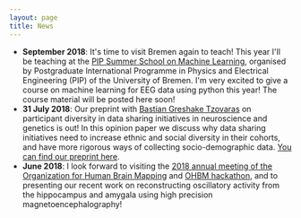 ```yaml
---
layout: page
title: News
---
```


* **September 2018**: It's time to visit Bremen again to teach! This year I'll be teaching at the [PIP Summer School on Machine Learning](http://www.pip.uni-bremen.de/news/pip-summer-school-2018/), organised by Postgraduate International Programme in Physics and Electrical Engineering (PIP) of the University of Bremen. I'm very excited to give a course on machine learning for EEG data using python this year! The course material will be posted here soon!
* **31 July 2018**: Our preprint with [Bastian Greshake Tzovaras](https://tzovar.as/) on participant diversity in data sharing initiatives in neuroscience and genetics is out! In this opinion paper we discuss why data sharing initiatives need to increase ethnic and social diversity in their cohorts, and have more rigorous ways of collecting socio-demographic data. [You can find our preprint here](https://peerj.com/preprints/27079/).
* **June 2018**: I look forward to visiting the [2018 annual meeting of the Organization for Human Brain Mapping](https://www.humanbrainmapping.org/i4a/pages/index.cfm?pageid=3821) and [OHBM hackathon](https://ohbm.github.io/hackathon2018/), and to presenting our recent work on reconstructing oscillatory activity from the hippocampus and amygala using high precision magnetoencephalography!
